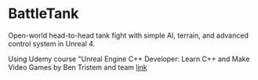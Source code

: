 # BattleTank
Open-world head-to-head tank fight with simple AI, terrain, and advanced control system in Unreal 4.

Using Udemy course "Unreal Engine C++ Developer: Learn C++ and Make Video Games
by Ben Tristem and team
[link](https://www.udemy.com/course/unrealcourse/)
